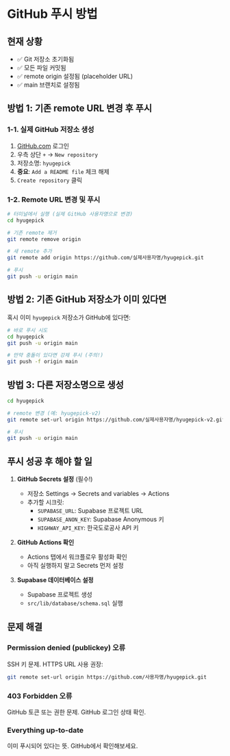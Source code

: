 # GitHub 푸시 방법

## 현재 상황
- ✅ Git 저장소 초기화됨
- ✅ 모든 파일 커밋됨
- ✅ remote origin 설정됨 (placeholder URL)
- ✅ main 브랜치로 설정됨

## 방법 1: 기존 remote URL 변경 후 푸시

### 1-1. 실제 GitHub 저장소 생성
1. [GitHub.com](https://github.com) 로그인
2. 우측 상단 `+` → `New repository`
3. 저장소명: `hyugepick` 
4. **중요**: `Add a README file` 체크 해제
5. `Create repository` 클릭

### 1-2. Remote URL 변경 및 푸시
```bash
# 터미널에서 실행 (실제 GitHub 사용자명으로 변경)
cd hyugepick

# 기존 remote 제거
git remote remove origin

# 새 remote 추가
git remote add origin https://github.com/실제사용자명/hyugepick.git

# 푸시
git push -u origin main
```

## 방법 2: 기존 GitHub 저장소가 이미 있다면

혹시 이미 `hyugepick` 저장소가 GitHub에 있다면:

```bash
# 바로 푸시 시도
cd hyugepick
git push -u origin main

# 만약 충돌이 있다면 강제 푸시 (주의!)
git push -f origin main
```

## 방법 3: 다른 저장소명으로 생성

```bash
cd hyugepick

# remote 변경 (예: hyugepick-v2)
git remote set-url origin https://github.com/실제사용자명/hyugepick-v2.git

# 푸시
git push -u origin main
```

## 푸시 성공 후 해야 할 일

1. **GitHub Secrets 설정** (필수!)
   - 저장소 Settings → Secrets and variables → Actions
   - 추가할 시크릿:
     - `SUPABASE_URL`: Supabase 프로젝트 URL
     - `SUPABASE_ANON_KEY`: Supabase Anonymous 키
     - `HIGHWAY_API_KEY`: 한국도로공사 API 키

2. **GitHub Actions 확인**
   - Actions 탭에서 워크플로우 활성화 확인
   - 아직 실행하지 말고 Secrets 먼저 설정

3. **Supabase 데이터베이스 설정**
   - Supabase 프로젝트 생성
   - `src/lib/database/schema.sql` 실행

## 문제 해결

### Permission denied (publickey) 오류
SSH 키 문제. HTTPS URL 사용 권장:
```bash
git remote set-url origin https://github.com/사용자명/hyugepick.git
```

### 403 Forbidden 오류
GitHub 토큰 또는 권한 문제. GitHub 로그인 상태 확인.

### Everything up-to-date
이미 푸시되어 있다는 뜻. GitHub에서 확인해보세요.